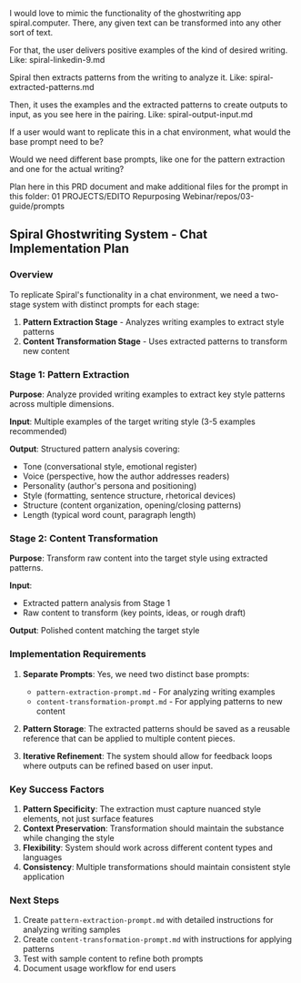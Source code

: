 I would love to mimic the functionality of the ghostwriting app spiral.computer. 
There, any given text can be transformed into any other sort of text. 


For that, the user delivers positive examples of the kind of desired writing. 
Like: spiral-linkedin-9.md

Spiral then extracts patterns from the writing to analyze it. 
Like: spiral-extracted-patterns.md

Then, it uses the examples and the extracted patterns to create outputs to input, as you see here in the pairing. 
Like: spiral-output-input.md


If a user would want to replicate this in a chat environment, what would the base prompt need to be? 

Would we need different base prompts, like one for the pattern extraction and one for the actual writing?

Plan here in this PRD document and make additional files for the prompt in this folder:
01 PROJECTS/EDITO Repurposing Webinar/repos/03-guide/prompts

## Spiral Ghostwriting System - Chat Implementation Plan

### Overview
To replicate Spiral's functionality in a chat environment, we need a two-stage system with distinct prompts for each stage:

1. **Pattern Extraction Stage** - Analyzes writing examples to extract style patterns
2. **Content Transformation Stage** - Uses extracted patterns to transform new content

### Stage 1: Pattern Extraction

**Purpose**: Analyze provided writing examples to extract key style patterns across multiple dimensions.

**Input**: Multiple examples of the target writing style (3-5 examples recommended)

**Output**: Structured pattern analysis covering:
- Tone (conversational style, emotional register)
- Voice (perspective, how the author addresses readers)
- Personality (author's persona and positioning)
- Style (formatting, sentence structure, rhetorical devices)
- Structure (content organization, opening/closing patterns)
- Length (typical word count, paragraph length)

### Stage 2: Content Transformation

**Purpose**: Transform raw content into the target style using extracted patterns.

**Input**: 
- Extracted pattern analysis from Stage 1
- Raw content to transform (key points, ideas, or rough draft)

**Output**: Polished content matching the target style

### Implementation Requirements

1. **Separate Prompts**: Yes, we need two distinct base prompts:
   - `pattern-extraction-prompt.md` - For analyzing writing examples
   - `content-transformation-prompt.md` - For applying patterns to new content

2. **Pattern Storage**: The extracted patterns should be saved as a reusable reference that can be applied to multiple content pieces.

3. **Iterative Refinement**: The system should allow for feedback loops where outputs can be refined based on user input.

### Key Success Factors

1. **Pattern Specificity**: The extraction must capture nuanced style elements, not just surface features
2. **Context Preservation**: Transformation should maintain the substance while changing the style
3. **Flexibility**: System should work across different content types and languages
4. **Consistency**: Multiple transformations should maintain consistent style application

### Next Steps

1. Create `pattern-extraction-prompt.md` with detailed instructions for analyzing writing samples
2. Create `content-transformation-prompt.md` with instructions for applying patterns
3. Test with sample content to refine both prompts
4. Document usage workflow for end users
